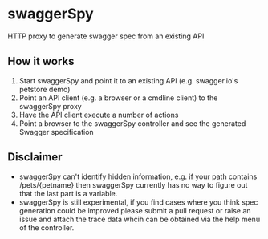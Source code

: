 # swaggerSpy
HTTP proxy to generate swagger spec from an existing API

## How it works
1. Start swaggerSpy and point it to an existing API (e.g. swagger.io's petstore demo) 
2. Point an API client (e.g. a browser or a cmdline client) to the swaggerSpy proxy
3. Have the API client execute a number of actions
4. Point a browser to the swaggerSpy controller and see the generated Swagger specification

## Disclaimer
- swaggerSpy can't identify hidden information, e.g. if your path contains /pets/{petname} then swaggerSpy currently has no way to figure out that the last part is a variable.
- swaggerSpy is still experimental, if you find cases where you think spec generation could be improved please submit a pull request or raise an issue and attach the trace data whcih can be obtained via the help menu of the controller.







